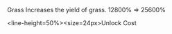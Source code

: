 Grass</size>
</line-height>
Increases the yield of grass.
12800% => 25600%

<line-height=50%><size=24px>Unlock Cost 